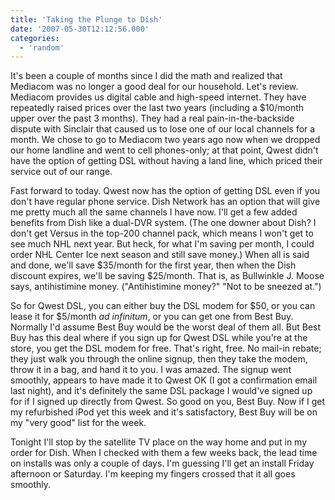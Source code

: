 ```yaml
---
title: 'Taking the Plunge to Dish'
date: '2007-05-30T12:12:56.000'
categories:
  - 'random'
---
```


It's been a couple of months since I did the math and realized that Mediacom was no longer a good deal for our household. Let's review. Mediacom provides us digital cable and high-speed internet. They have repeatedly raised prices over the last two years (including a $10/month upper over the past 3 months). They had a real pain-in-the-backside dispute with Sinclair that caused us to lose one of our local channels for a month. We chose to go to Mediacom two years ago now when we dropped our home landline and went to cell phones-only; at that point, Qwest didn't have the option of getting DSL without having a land line, which priced their service out of our range.

Fast forward to today. Qwest now has the option of getting DSL even if you don't have regular phone service. Dish Network has an option that will give me pretty much all the same channels I have now. I'll get a few added benefits from Dish like a dual-DVR system. (The one downer about Dish? I don't get Versus in the top-200 channel pack, which means I won't get to see much NHL next year. But heck, for what I'm saving per month, I could order NHL Center Ice next season and still save money.) When all is said and done, we'll save $35/month for the first year, then when the Dish discount expires, we'll be saving $25/month. That is, as Bullwinkle J. Moose says, antihistimine money. ("Antihistimine money?" "Not to be sneezed at.")

So for Qwest DSL, you can either buy the DSL modem for $50, or you can lease it for $5/month _ad infinitum_, or you can get one from Best Buy. Normally I'd assume Best Buy would be the worst deal of them all. But Best Buy has this deal where if you sign up for Qwest DSL while you're at the store, you get the DSL modem for free. That's right, free. No mail-in rebate; they just walk you through the online signup, then they take the modem, throw it in a bag, and hand it to you. I was amazed. The signup went smoothly, appears to have made it to Qwest OK (I got a confirmation email last night), and it's definitely the same DSL package I would've signed up for if I signed up directly from Qwest. So good on you, Best Buy. Now if I get my refurbished iPod yet this week and it's satisfactory, Best Buy will be on my "very good" list for the week.

Tonight I'll stop by the satellite TV place on the way home and put in my order for Dish. When I checked with them a few weeks back, the lead time on installs was only a couple of days. I'm guessing I'll get an install Friday afternoon or Saturday. I'm keeping my fingers crossed that it all goes smoothly.
